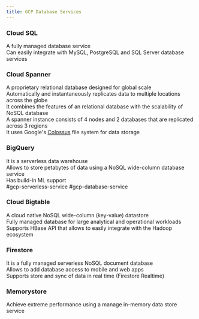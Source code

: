 ```yaml
---
title: GCP Database Services
---
```


### Cloud SQL

A fully managed database service  
Can easily integrate with MySQL, PostgreSQL and SQL Server database services

### Cloud Spanner

A proprietary relational database designed for global scale  
Automatically and instantaneously replicates data to multiple locations across the globe  
It combines the features of an relational database with the scalability of NoSQL database  
A spanner instance consists of 4 nodes and 2 databases that are replicated across 3 regions  
It uses Google's [Colossus](../GCP%20Other%20Services/GCP%20Internal%20Services.md#colossus) file system for data storage

### BigQuery

It is a serverless data warehouse  
Allows to store petabytes of data using a NoSQL wide-column database service  
Has build-in ML support  
#gcp-serverless-service #gcp-database-service

### Cloud Bigtable

A cloud native NoSQL wide-column (key-value) datastore  
Fully managed database for large analytical and operational workloads  
Supports HBase API that allows to easily integrate with the Hadoop ecosystem

### Firestore

It is a fully managed serverless NoSQL document database  
Allows to add database access to mobile and web apps  
Supports store and sync of data in real time (Firestore Realtime)

### Memorystore

Achieve extreme performance using a manage in-memory data store service